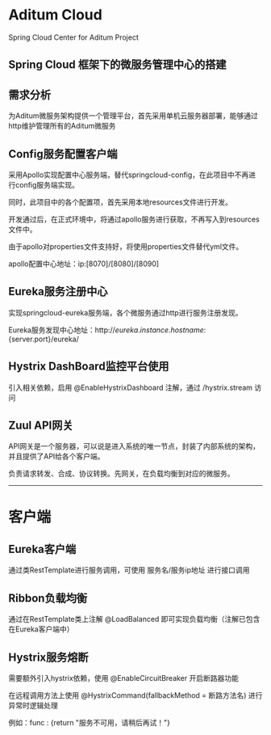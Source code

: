# Aditum Cloud

Spring Cloud Center for Aditum Project

## Spring Cloud 框架下的微服务管理中心的搭建

## 需求分析

为Aditum微服务架构提供一个管理平台，首先采用单机云服务器部署，能够通过http维护管理所有的Aditum微服务

## Config服务配置客户端

采用Apollo实现配置中心服务端，替代springcloud-config，在此项目中不再进行config服务端实现。

同时，此项目中的各个配置项，首先采用本地resources文件进行开发。

开发通过后，在正式环境中，将通过apollo服务进行获取，不再写入到resources文件中。

由于apollo对properties文件支持好，将使用properties文件替代yml文件。

apollo配置中心地址：ip:[8070]/[8080]/[8090]

## Eureka服务注册中心

实现springcloud-eureka服务端，各个微服务通过http进行服务注册发现。

Eureka服务发现中心地址：http://${eureka.instance.hostname}:${server.port}/eureka/

## Hystrix DashBoard监控平台使用

引入相关依赖，启用 @EnableHystrixDashboard 注解，通过 /hystrix.stream 访问

## Zuul API网关

API网关是一个服务器，可以说是进入系统的唯一节点，封装了内部系统的架构，并且提供了API给各个客户端。

负责请求转发、合成、协议转换。先网关，在负载均衡到对应的微服务。



--------------------------------------------------------------

# 客户端

## Eureka客户端

通过类RestTemplate进行服务调用，可使用 服务名/服务ip地址 进行接口调用

## Ribbon负载均衡

通过在RestTemplate类上注解 @LoadBalanced 即可实现负载均衡（注解已包含在Eureka客户端中）

## Hystrix服务熔断

需要额外引入hystrix依赖，使用 @EnableCircuitBreaker 开启断路器功能

在远程调用方法上使用 @HystrixCommand(fallbackMethod = 断路方法名) 进行异常时逻辑处理

例如：func : {return "服务不可用，请稍后再试！"} 